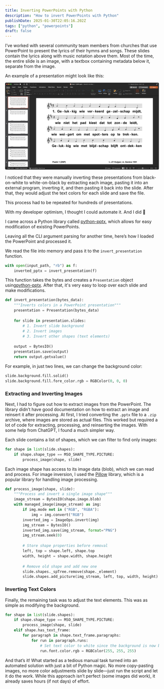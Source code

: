 ```yaml
---
title: Inverting PowerPoints with Python
description: "How to invert PowerPoints with Python"
publishDate: 2025-01-30T22:05:16.202Z
tags: ["python", "powerpoints"]
draft: false
---
```


I’ve worked with several community team members from churches that use PowerPoint to present the lyrics of their hymns and songs. These slides contain the lyrics along with music notation above them. Most of the time, the entire slide is an image, with a textbox containing metadata below it, separate from the image.

An example of a presentation might look like this:

![Example PowerPoint](./example-powerpoint.jpg)

I noticed that they were manually inverting these presentations from black-on-white to white-on-black by extracting each image, pasting it into an external program, inverting it, and then pasting it back into the slide. After that, they would adjust the text colors for each slide and save the file.

This process had to be repeated for hundreds of presentations.

With my developer optimism, I thought I could automate it. And I did 🚀

I came across a Python library called [python-pptx](https://python-pptx.readthedocs.io/en/latest/), which allows for easy modification of existing PowerPoints.

Leaving all the CLI argument parsing for another time, here’s how I loaded the PowerPoint and processed it.

We read the file into memory and pass it to the `invert_presentation` function.

```python
with open(input_path, "rb") as f:
    inverted_pptx = invert_presentation(f)
```

This function takes the bytes and creates a `Presentation` object using[python-pptx](https://python-pptx.readthedocs.io/en/latest/). After that, it's very easy to loop over each slide and make modifications.

```python
def invert_presentation(bytes_data):
    """Inverts colors in a PowerPoint presentation"""
    presentation = Presentation(bytes_data)

    for slide in presentation.slides:
        # 1. Invert slide background
        # 2. Invert images
        # 3. Invert other shapes (text elements)

    output = BytesIO()
    presentation.save(output)
    return output.getvalue()
```

For example, in just two lines, we can change the background color:

```python
slide.background.fill.solid()
slide.background.fill.fore_color.rgb = RGBColor(0, 0, 0)
```

### Extracting and Inverting Images

Next, I had to figure out how to extract images from the PowerPoint. The library didn’t have good documentation on how to extract an image and reinsert it after processing. At first, I tried converting the `.pptx` file to a `.zip` archive, where images are stored as actual files. This worked but required a lot of code for extracting, processing, and reinserting the images. With some help from ChatGPT, I found a much simpler way.

Each slide contains a list of shapes, which we can filter to find only images:

```python
for shape in list(slide.shapes):
    if shape.shape_type == MSO_SHAPE_TYPE.PICTURE:
        process_image(shape, slide)
```

Each image shape has access to its image data (blob), which we can read and process. For image inversion, I used the [Pillow](https://pillow.readthedocs.io/en/stable/) library, which is a popular library for handling image processing.

```python
def process_image(shape, slide):
    """Process and invert a single image shape"""
    image_stream = BytesIO(shape.image.blob)
    with managed_image(image_stream) as img:
        if img.mode not in ("RGB", "RGBA"):
            img = img.convert("RGB")
        inverted_img = ImageOps.invert(img)
        img_stream = BytesIO()
        inverted_img.save(img_stream, format="PNG")
        img_stream.seek(0)

        # Store shape properties before removal
        left, top = shape.left, shape.top
        width, height = shape.width, shape.height

        # Remove old shape and add new one
        slide.shapes._spTree.remove(shape._element)
        slide.shapes.add_picture(img_stream, left, top, width, height)
```

### Inverting Text Colors

Finally, the remaining task was to adjust the text elements. This was as simple as modifying the background.

```python
for shape in list(slide.shapes):
    if shape.shape_type == MSO_SHAPE_TYPE.PICTURE:
        process_image(shape, slide)
    elif shape.has_text_frame:
        for paragraph in shape.text_frame.paragraphs:
            for run in paragraph.runs:
                # Set text color to white since the background is now black
                run.font.color.rgb = RGBColor(255, 255, 255)
```

And that’s it! What started as a tedious manual task turned into an automated solution with just a bit of Python magic. No more copy-pasting images, no more color adjustments slide by slide—just run the script and let it do the work. While this approach isn’t perfect (some images did work), it already saves hours (if not days) of effort.
